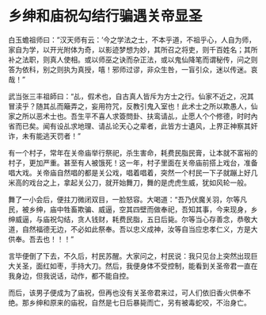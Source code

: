 # 乡绅和庙祝勾结行骗遇关帝显圣

白玉蟾祖师曰：”汉天师有云：’今之学法之士，不本乎道，不祖乎心，人自为师，家自为学，以开光附体为奇，以影迹梦想为妙，其所召之将吏，则千百姓名；其所补之法职，则真人使相。或以师巫之诀而杂正法，或以鬼仙降笔而谓秘传，问之则答为依科，别之则执为真授，嘻！邪师过谬，非众生咎，一盲引众，迷以传迷。哀哉！”

武当张三丰祖師曰：“乩，假术也，自古真人皆斥为方士之行。仙家不近之，况其冒渎乎？随其乩而簸弄之，妄用符咒，反教引鬼入室也！此术士之所以欺愚人，仙家之所以恶术士也。吾生平不喜人求簽問卦、扶鸾请乩，止愿人个个修德，时时內省而已矣。闻有设乩求地理、请乩论天心之辈者，此皆方士遺风，上界正神察其奸诈，未有能逃天罚者！”

有一个村子，常年在关帝庙举行祭祀，杀生害命，耗费民脂民膏，让本就不富裕的村子，更加严重。甚至有人被饿死！这一年，村子里面在关帝庙前搭上戏台，准备唱大戏。关帝庙自然唱的都是关公戏，唱着唱着，突然一个村民一下子就蹦上好几米高的戏台之上，拿起关公刀，就开始舞刀，舞的是虎虎生威，犹如风轮一般。

舞了一小会后，便拄刀微闭双目，一脸怒容。大喝道：“吾乃伏魔关羽，尔等凡民，被乡绅，庙中牲畜欺骗、威逼，空其四壁而做奉祀，吾知其事，今来现身，乡绅威逼，与庙祝勾结，贪人钱财，耗费民脂，五日后毙。尔等当心存善念，恭敬大道，自然福德无边，不必如此祭奉。吾以忠义成神，汝等自当应忠孝仁义，方是大供奉。吾去也！！！”

言毕便倒了下去，不久后，村民苏醒。大家问之，村民说：我只见台上突然出现巨大关圣，面红如枣，手持大刀。然后，我便身体不受控制，能看到关圣帝君一直在我身边，但我说话，动作，都不能自控。

而后，该男子便成为了庙祝，但再也没有关圣帝君来过，可人们依旧香火供奉不绝。那乡绅和原来的庙祝，自然是七日后暴毙而亡，另有被毒蛇咬，不治身亡。
